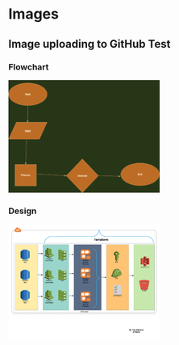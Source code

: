 # Images

## Image uploading to GitHub Test

### Flowchart

<img src="images/flowchart.png" width="300">


### Design

<img src="images/design.png" width="300">
